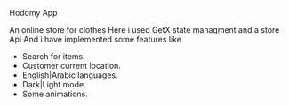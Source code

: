 Hodomy App

An online store for clothes 
Here i used GetX state managment and a store Api
And i have implemented some features like
- Search for items.
- Customer current location.
- English|Arabic languages.
- Dark|Light mode.
- Some animations.








